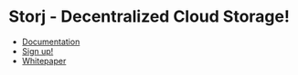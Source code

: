 # Storj - Decentralized Cloud Storage!

* [Documentation](https://docs.storj.io)
* [Sign up!](https://www.storj.io)
* [Whitepaper](https://www.storj.io/storjv3.pdf)
